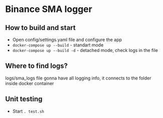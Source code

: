 # Binance SMA logger

## How to build and start 
- Open config/settings.yaml file and configure the app
- `docker-compose up --build` - standart mode
- `docker-compose up --build -d` - detached mode, check logs in the file

## Where to find logs?
logs/sma_logs file gonna have all logging info, it connects to the folder inside docker container 

## Unit testing
- Start `. test.sh`
